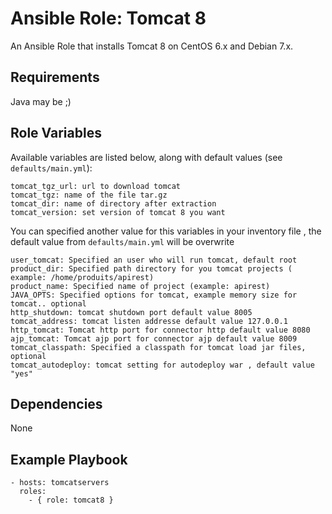 # Ansible Role: Tomcat 8

An Ansible Role that installs Tomcat 8 on CentOS 6.x and Debian 7.x.

## Requirements

Java may be ;)

## Role Variables

Available variables are listed below, along with default values (see `defaults/main.yml`):

    tomcat_tgz_url: url to download tomcat
    tomcat_tgz: name of the file tar.gz
    tomcat_dir: name of directory after extraction
    tomcat_version: set version of tomcat 8 you want

You can specified another value for this variables in your inventory file , the default value from `defaults/main.yml` will be overwrite
   
    user_tomcat: Specified an user who will run tomcat, default root
    product_dir: Specified path directory for you tomcat projects ( example: /home/produits/apirest)
    product_name: Specified name of project (example: apirest)
    JAVA_OPTS: Specified options for tomcat, example memory size for tomcat.. optional  
    http_shutdown: tomcat shutdown port default value 8005
    tomcat_address: tomcat listen addresse default value 127.0.0.1
    http_tomcat: Tomcat http port for connector http default value 8080
    ajp_tomcat: Tomcat ajp port for connector ajp default value 8009
    tomcat_classpath: Specified a classpath for tomcat load jar files, optional
    tomcat_autodeploy: tomcat setting for autodeploy war , default value "yes"
    

## Dependencies

None

## Example Playbook

    - hosts: tomcatservers
      roles:
        - { role: tomcat8 }


